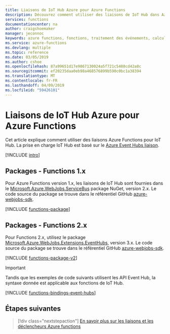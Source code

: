```yaml
---
title: Liaisons de IoT Hub Azure pour Azure Functions
description: Découvrez comment utiliser des liaisons de IoT Hub dans Azure Functions.
services: functions
documentationcenter: na
author: craigshoemaker
manager: jeconnoc
keywords: azure functions, fonctions, traitement des événements, calcul dynamique, architecture sans serveur
ms.service: azure-functions
ms.devlang: multiple
ms.topic: reference
ms.date: 03/05/2019
ms.author: cshoe
ms.openlocfilehash: 87a99651d17e9867130024a5f721c5488cd42a8c
ms.sourcegitcommit: ef20235daa0eb98a468576899b590c0bc1a38394
ms.translationtype: MT
ms.contentlocale: fr-FR
ms.lasthandoff: 04/09/2019
ms.locfileid: "59426101"
---
```

# <a name="azure-iot-hub-bindings-for-azure-functions"></a>Liaisons de IoT Hub Azure pour Azure Functions

Cet article explique comment utiliser des liaisons Azure Functions pour IoT Hub. La prise en charge IoT Hub est basé sur le [Azure Event Hubs liaison](functions-bindings-event-hubs.md).

[!INCLUDE [intro](../../includes/functions-bindings-intro.md)]

## <a name="packages---functions-1x"></a>Packages - Functions 1.x

Pour Azure Functions version 1.x, les liaisons de IoT Hub sont fournies dans le [Microsoft.Azure.WebJobs.ServiceBus](https://www.nuget.org/packages/Microsoft.Azure.WebJobs.ServiceBus) package NuGet, version 2.x. Le code source du package se trouve dans le référentiel GitHub [azure-webjobs-sdk](https://github.com/Azure/azure-webjobs-sdk/tree/v2.x/src/Microsoft.Azure.WebJobs.ServiceBus/EventHubs).

[!INCLUDE [functions-package](../../includes/functions-package.md)]

## <a name="packages---functions-2x"></a>Packages - Functions 2.x

Pour Functions 2.x, utilisez le package [Microsoft.Azure.WebJobs.Extensions.EventHubs](https://www.nuget.org/packages/Microsoft.Azure.WebJobs.Extensions.EventHubs), version 3.x. Le code source du package se trouve dans le référentiel GitHub [azure-webjobs-sdk](https://github.com/Azure/azure-webjobs-sdk/tree/master/src/Microsoft.Azure.WebJobs.Extensions.EventHubs).

[!INCLUDE [functions-package-v2](../../includes/functions-package-v2.md)]

> [!IMPORTANT]
> Tandis que les exemples de code suivants utilisent les API Event Hub, la syntaxe donnée est applicable aux fonctions de IoT Hub.

[!INCLUDE [functions-bindings-event-hubs](../../includes/functions-bindings-event-hubs.md)]

## <a name="next-steps"></a>Étapes suivantes

> [!div class="nextstepaction"]
> [En savoir plus sur les liaisons et les déclencheurs Azure functions](functions-triggers-bindings.md)
